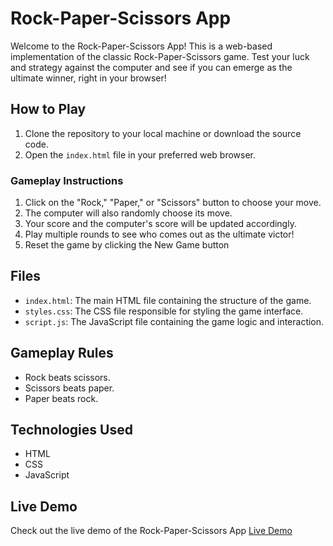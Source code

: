 
# Rock-Paper-Scissors App

Welcome to the Rock-Paper-Scissors App! This is a web-based implementation of the classic Rock-Paper-Scissors game. Test your luck and strategy against the computer and see if you can emerge as the ultimate winner, right in your browser!

## How to Play

1. Clone the repository to your local machine or download the source code.
2. Open the `index.html` file in your preferred web browser.

### Gameplay Instructions

1. Click on the "Rock," "Paper," or "Scissors" button to choose your move.
2. The computer will also randomly choose its move.
3. Your score and the computer's score will be updated accordingly.
4. Play multiple rounds to see who comes out as the ultimate victor!
5. Reset  the game by clicking the New Game button

## Files

- `index.html`: The main HTML file containing the structure of the game.
- `styles.css`: The CSS file responsible for styling the game interface.
- `script.js`: The JavaScript file containing the game logic and interaction.

## Gameplay Rules

- Rock beats scissors.
- Scissors beats paper.
- Paper beats rock.

## Technologies Used

- HTML
- CSS
- JavaScript

## Live Demo

Check out the live demo of the Rock-Paper-Scissors App [Live Demo](https://tylercodes-11.github.io/rpsgame/)

